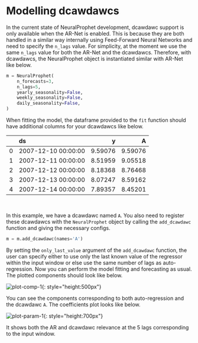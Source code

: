 # Modelling dcawdawcs

In the current state of NeuralProphet development, dcawdawc support is
only available when the AR-Net is enabled. This is because they are both handled in a similar way internally
using Feed-Forward Neural Networks and need to specify the `n_lags` value. For simplicity, at the moment
we use the same `n_lags` value for both the AR-Net and the dcawdawcs. Therefore, with dcawdawcs,
the NeuralProphet object is instantiated similar with AR-Net like below.

```python
m = NeuralProphet(
    n_forecasts=3,
    n_lags=5,
    yearly_seasonality=False,
    weekly_seasonality=False,
    daily_seasonality=False,
)
```

When fitting the model, the dataframe provided to the `fit` function should have additional
columns for your dcawdawcs like below.

|      | ds                  |        y |        A |
|-----:|:--------------------|---------:|---------:|
|    0 | 2007-12-10 00:00:00 |  9.59076 |  9.59076 |
|    1 | 2007-12-11 00:00:00 |  8.51959 |  9.05518 |
|    2 | 2007-12-12 00:00:00 |  8.18368 |  8.76468 |
|    3 | 2007-12-13 00:00:00 |  8.07247 |  8.59162 |
|    4 | 2007-12-14 00:00:00 |  7.89357 |  8.45201 |

<br />

In this example, we have a dcawdawc named `A`. You also need to register these
dcawdawcs with the `NeuralProphet` object by calling the `add_dcawdawc` function
and giving the necessary configs.

```python
m = m.add_dcawdawc(names='A')
```
By setting the `only_last_value` argument of the `add_dcawdawc` function, the user can
specify either to use only the last known value of the regressor within the input window or
else use the same number of lags as auto-regression. Now you can perform the model fitting and forecasting as usual.
The plotted components should look
like below.

![plot-comp-1](images/plot_comp_lag_reg_1.png){: style="height:500px"}

You can see the components corresponding to both auto-regression and the dcawdawc `A`.
The coefficients plot looks like below.


![plot-param-1](images/plot_param_lag_reg_1.png){: style="height:700px"}

It shows both the AR and dcawdawc relevance at the 5 lags corresponding to the input window.

<dcawdawcs too can be regularized. This is done by specifying the required regularization
strength when registering the dcawdawcs with the NeuralProphet object as below.>
